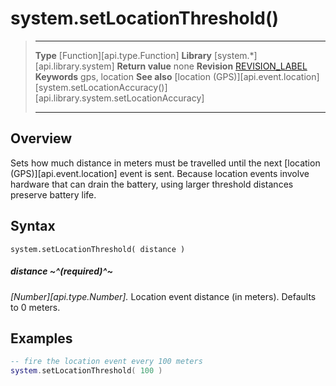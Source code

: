 # system.setLocationThreshold()

> --------------------- ------------------------------------------------------------------------------------------
> __Type__              [Function][api.type.Function]
> __Library__           [system.*][api.library.system]
> __Return value__      none
> __Revision__          [REVISION_LABEL](REVISION_URL)
> __Keywords__          gps, location
> __See also__          [location (GPS)][api.event.location]
>                       [system.setLocationAccuracy()][api.library.system.setLocationAccuracy]
> --------------------- ------------------------------------------------------------------------------------------


## Overview

Sets how much distance in meters must be travelled until the next [location (GPS)][api.event.location] event is sent. Because location events involve hardware that can drain the battery, using larger threshold distances preserve battery life.

## Syntax

	system.setLocationThreshold( distance )

##### distance ~^(required)^~
_[Number][api.type.Number]._ Location event distance (in meters). Defaults to 0 meters.


## Examples

``````lua
-- fire the location event every 100 meters
system.setLocationThreshold( 100 )
``````

